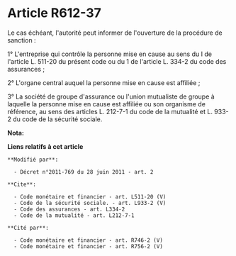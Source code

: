 # Article R612-37

Le cas échéant, l'autorité peut informer de l'ouverture de la procédure de sanction : 

1° L'entreprise qui contrôle la personne mise en cause au sens du I de l'article L. 511-20 du présent code ou du 1 de
l'article L. 334-2 du code des assurances ; 

2° L'organe central auquel la personne mise en cause est affiliée ; 

3° La société de groupe d'assurance ou l'union mutualiste de groupe à laquelle la personne mise en cause est affiliée ou son
organisme de référence, au sens des articles L. 212-7-1 du code de la mutualité et L. 933-2 du code de la sécurité sociale.

**Nota:**



**Liens relatifs à cet article**

	**Modifié par**:

	  - Décret n°2011-769 du 28 juin 2011 - art. 2

	**Cite**:

	  - Code monétaire et financier - art. L511-20 (V)
	  - Code de la sécurité sociale. - art. L933-2 (V)
	  - Code des assurances - art. L334-2
	  - Code de la mutualité - art. L212-7-1

	**Cité par**:

	  - Code monétaire et financier - art. R746-2 (V)
	  - Code monétaire et financier - art. R756-2 (V)
